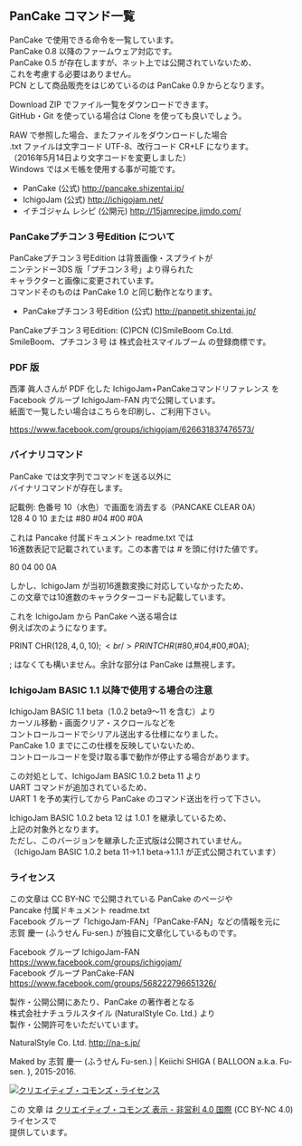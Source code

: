 ## PanCake コマンド一覧

PanCake で使用できる命令を一覧しています。<br />
PanCake 0.8 以降のファームウェア対応です。<br />
PanCake 0.5 が存在しますが、ネット上では公開されていないため、<br />
これを考慮する必要はありません。<br />
PCN として商品販売をはじめているのは PanCake 0.9 からとなります。

Download ZIP でファイル一覧をダウンロードできます。<br />
GitHub・Git を使っている場合は Clone を使っても良いでしょう。

RAW で参照した場合、またファイルをダウンロードした場合<br />
.txt ファイルは文字コード UTF-8、改行コード CR+LF になります。<br />
（2016年5月14日より文字コードを変更しました）<br />
Windows ではメモ帳を使用する事が可能です。

* PanCake (公式) http://pancake.shizentai.jp/
* IchigoJam (公式) http://ichigojam.net/
* イチゴジャム レシピ (公開元) http://15jamrecipe.jimdo.com/

### PanCakeプチコン３号Edition について

PanCakeプチコン３号Edition は背景画像・スプライトが<br />
ニンテンドー3DS 版「プチコン３号」より得られた<br />
キャラクターと画像に変更されています。<br />
コマンドそのものは PanCake 1.0 と同じ動作となります。

* PanCakeプチコン３号Edition (公式) http://panpetit.shizentai.jp/

PanCakeプチコン３号Edition: (C)PCN (C)SmileBoom Co.Ltd.<br />
SmileBoom、プチコン３号 は 株式会社スマイルブーム の登録商標です。

### PDF 版

西澤 眞人さんが PDF 化した IchigoJam+PanCakeコマンドリファレンス を<br />
Facebook グループ IchigoJam-FAN 内で公開しています。<br />
紙面で一覧したい場合はこちらを印刷し、ご利用下さい。

https://www.facebook.com/groups/ichigojam/626631837476573/



### バイナリコマンド

PanCake では文字列でコマンドを送る以外に<br />
バイナリコマンドが存在します。

記載例: 色番号 10（水色）で画面を消去する（PANCAKE CLEAR 0A）<br />
128 4 0 10 または #80 #04 #00 #0A

これは Pancake 付属ドキュメント readme.txt では<br />
16進数表記で記載されています。この本書では # を頭に付けた値です。

80 04 00 0A

しかし、IchigoJam が当初16進数変換に対応していなかったため、<br />
この文章では10進数のキャラクターコードも記載しています。

これを IchigoJam から PanCake へ送る場合は<br />
例えば次のようになります。

PRINT CHR$(128,4,0,10);<br />
PRINT CHR$(#80,#04,#00,#0A);

; はなくても構いません。余計な部分は PanCake は無視します。



### IchigoJam BASIC 1.1 以降で使用する場合の注意

IchigoJam BASIC 1.1 beta（1.0.2 beta9〜11 を含む）より<br />
カーソル移動・画面クリア・スクロールなどを<br />
コントロールコードでシリアル送出する仕様になりました。<br />
PanCake 1.0 までにこの仕様を反映していないため、<br />
コントロールコードを受け取る事で動作が停止する場合があります。

この対処として、IchigoJam BASIC 1.0.2 beta 11 より<br />
UART コマンドが追加されているため、<br />
UART 1 を予め実行してから PanCake のコマンド送出を行って下さい。

IchigoJam BASIC 1.0.2 beta 12 は 1.0.1 を継承しているため、<br />
上記の対象外となります。<br />
ただし、このバージョンを継承した正式版は公開されていません。<br />
（IchigoJam BASIC 1.0.2 beta 11→1.1 beta→1.1.1 が正式公開されています）


### ライセンス

この文章は CC BY-NC で公開されている PanCake のページや<br />
Pancake 付属ドキュメント readme.txt<br />
Facebook グループ「IchigoJam-FAN」「PanCake-FAN」などの情報を元に<br />
志賀 慶一 (ふうせん Fu-sen.) が独自に文章化しているものです。

Facebook グループ IchigoJam-FAN<br />
https://www.facebook.com/groups/ichigojam/<br />
Facebook グループ PanCake-FAN<br />
https://www.facebook.com/groups/568222796651326/<br />

製作・公開公開にあたり、PanCake の著作者となる<br />
株式会社ナチュラルスタイル (NaturalStyle Co. Ltd.) より<br />
製作・公開許可をいただいています。

NaturalStyle Co. Ltd. http://na-s.jp/

Maked by 志賀 慶一 (ふうせん Fu-sen.) | Keiichi SHIGA ( BALLOON a.k.a. Fu-sen. ), 2015-2016.

<a rel="license" href="http://creativecommons.org/licenses/by-nc/4.0/"><img alt="クリエイティブ・コモンズ・ライセンス" style="border-width:0" src="https://i.creativecommons.org/l/by-nc/4.0/80x15.png" /></a>

この 文章 は <a rel="license" href="http://creativecommons.org/licenses/by-nc/4.0/">クリエイティブ・コモンズ 表示 - 非営利 4.0 国際</a> (CC BY-NC 4.0) ライセンスで<br />
提供しています。

